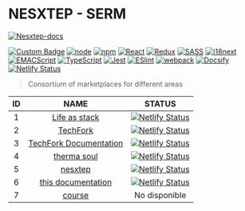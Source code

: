 # NESXTEP - SERM

[![Nesxtep-docs][img-nesxtep]][url-github]

[![Custom Badge][badge-shields]][url-badge]
[![node][badge-node]][url-node]
[![npm][badge-npm]][url-npm]
[![React][badge-react]][url-react]
[![Redux][badge-redux]][url-redux]
[![SASS][badge-sass]][url-sass]
[![i18next][badge-i18n]][url-i18n]
[![EMACScript][badge-js]][url-js]
[![TypeScript][badge-ts]][url-ts]
[![Jest][badge-jest]][url-jest]
[![ESlint][badge-eslint]][url-eslint]
[![webpack][badge-webpack]][url-webpack]
[![Docsify][badge-docsify]][url-docsify]
[![Netlify Status][badge-netlify]][url-netlify]

> Consortium of marketplaces for different areas

| **ID** |             **NAME**             |               **STATUS**                |
| :----: | :------------------------------: | :-------------------------------------: |
|   1    |     [Life as stack][name-1]      | [![Netlify Status][status-1]][deploy-1] |
|   2    |        [TechFork][name-2]        | [![Netlify Status][status-2]][deploy-2] |
|   3    | [TechFork Documentation][name-3] | [![Netlify Status][status-3]][deploy-3] |
|   4    |      [therma soul][name-4]       | [![Netlify Status][status-4]][deploy-4] |
|   5    |        [nesxtep][name-5]         | [![Netlify Status][status-5]][deploy-5] |
|   6    |   [this documentation][name-6]   | [![Netlify Status][status-6]][deploy-6] |
|   7    |         [course][name-7]         |              No disponible              |

[deploy-1]: https://app.netlify.com/sites/life-at-stake.netlify/deploys
[deploy-2]: https://app.netlify.com/sites/techfork.netlify/deploys
[deploy-3]: https://app.netlify.com/sites/techfork-docs.netlify/deploys
[deploy-4]: https://app.netlify.com/sites/thermasoul.netlify/deploys
[deploy-5]: https://app.netlify.com/sites/nesxtep.netlify/deploys
[deploy-6]: https://app.netlify.com/sites/nesxtep-documentation.netlify/deploys
[name-1]: https://life-at-stake.netlify.app/
[name-2]: https://techfork.netlify.app/
[name-3]: https://techfork-docs.netlify.app/
[name-4]: https://thermasoul.netlify.app/
[name-5]: http://nesxtep.netlify.app
[name-6]: https://nesxtep-documentation.netlify.app
[name-7]: https://poc-pokemon-heros.netlify.app
[status-1]: https://api.netlify.com/api/v1/badges/74a6488d-9e33-481b-958c-15431de846a8/deploy-status?branch=main
[status-2]: https://api.netlify.com/api/v1/badges/538f5739-323b-4d05-8ca4-4cf8eefb2bb1/deploy-status?branch=main
[status-3]: https://api.netlify.com/api/v1/badges/b9c11e61-037f-4773-be89-b05f4a51e022/deploy-status?branch=main
[status-4]: https://api.netlify.com/api/v1/badges/d323181e-7e2e-4c4c-9cc7-1c277fb1681c/deploy-status?branch=main
[status-5]: https://api.netlify.com/api/v1/badges/a5cce155-90ca-40bf-a571-b7410ec184bf/deploy-status?branch=main
[status-6]: https://api.netlify.com/api/v1/badges/ecae9a6b-f200-4eb2-b64b-32018e287cb2/deploy-status?branch=main



[badge-docsify]: https://img.shields.io/badge/-docsify-48CE52?style=plastic&logo=https%3A%2F%2Fdocsify.js.org%2F_media%2Ffavicon.ico&label=Docsify
[badge-eslint]: https://img.shields.io/badge/-eslint-4B32C3?style=plastic&logo=eslint&logoColor=4B32C3&labelColor=white
[badge-i18n]: https://img.shields.io/badge/-i18next-26A69A?style=plastic&logo=i18next&labelColor=white
[badge-jest]: https://img.shields.io/badge/-jest-C21325?logo=jest&logoColor=C21325&labelColor=white
[badge-ts]: https://img.shields.io/badge/-5.0.2-3178C6?style=plastic&logo=tsnode&labelColor=white
[badge-js]: https://img.shields.io/badge/-LiveScript-F7DF1E?style=plastic&logo=javascript&logoColor=F7DF1E&labelColor=black
[badge-netlify]: https://api.netlify.com/api/v1/badges/ecae9a6b-f200-4eb2-b64b-32018e287cb2/deploy-status
[badge-node]: https://img.shields.io/badge/-20.4.0-036e02?style=plastic&logo=nodedotjs&labelColor=333
[badge-npm]: https://img.shields.io/badge/-9.7.2-CB3837?style=plastic&logo=npm&labelColor=white
[badge-react]: https://img.shields.io/badge/-18.2.0-61DAFB?style=plastic&logo=react&labelColor=23272f
[badge-redux]: https://img.shields.io/badge/-REDUX-764ABC?style=plastic&logo=redux&logoColor=764ABC&labelColor=white
[badge-sass]: https://img.shields.io/badge/-1.63.6-CC6699?style=plastic&logo=sass&labelColor=black
[badge-shields]: https://img.shields.io/badge/Shields-IO-555?labelColor=96c901
[badge-webpack]: https://img.shields.io/badge/-webpack-8DD6F9?style=plastic&logo=webpack&labelColor=2B3A42
[img-nesxtep]: ./assets/nesxtep.svg
[url-app]: https://techfork.netlify.app/
[url-badge]: https://shields.io/
[url-docsify]: https://docsify.js.org/
[url-eslint]: https://eslint.org/
[url-github]: https://github.com/Ing-AlejandroRangel-Meli/nesxtep
[url-i18n]: https://www.i18next.com/
[url-jest]: https://jestjs.io/es/
[url-js]: https://www.javascript.com/
[url-netlify]: https://app.netlify.com/sites/nesxtep-docs/deploys
[url-node]: https://nodejs.org/es
[url-npm]: https://www.npmjs.com/
[url-nvm]: https://github.com/creationix/nvm
[url-react]: https://reactjs.org/
[url-redux]: https://redux.js.org/
[url-sass]: https://sass-lang.com/
[url-ts]: https://www.typescriptlang.org/
[url-webpack]: https://webpack.js.org/

